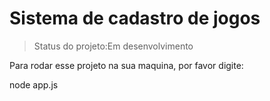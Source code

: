 <h1>Sistema de cadastro de jogos</h1>

> Status do projeto:Em desenvolvimento 

 Para rodar esse projeto na sua maquina, por favor digite:

 node app.js

 
